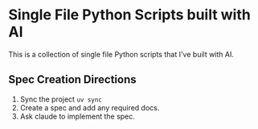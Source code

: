 # Single File Python Scripts built with AI

This is a collection of single file Python scripts that I've built with AI.

## Spec Creation Directions

1. Sync the project  `uv sync`
2. Create a spec and add any required docs.
3. Ask claude to implement the spec.


